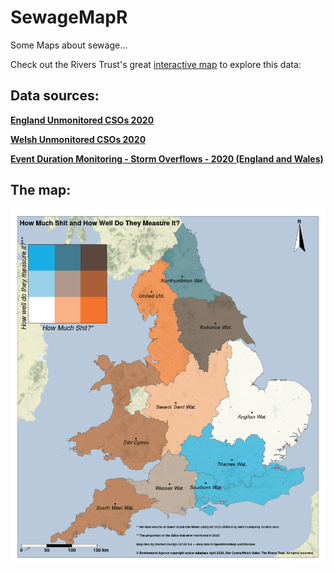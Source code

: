 # SewageMapR

Some Maps about sewage...

Check out the Rivers Trust's great [interactive map](https://experience.arcgis.com/experience/e834e261b53740eba2fe6736e37bbc7b) to explore this data:

## Data sources:

[**England Unmonitored CSOs 2020**](https://data.catchmentbasedapproach.org/datasets/theriverstrust::-england-unmonitored-csos-2020/about)

[**Welsh Unmonitored CSOs 2020**](https://data.catchmentbasedapproach.org/datasets/theriverstrust::welsh-unmonitored-csos-2020/about)

[**Event Duration Monitoring - Storm Overflows - 2020 (England and Wales)**](https://data.catchmentbasedapproach.org/datasets/theriverstrust::event-duration-monitoring-storm-overflows-2020-england-and-wales/about)

## The map:

![BivariateSewage](HowMuchShitAndHowWellDoTheyMeasure.png)
